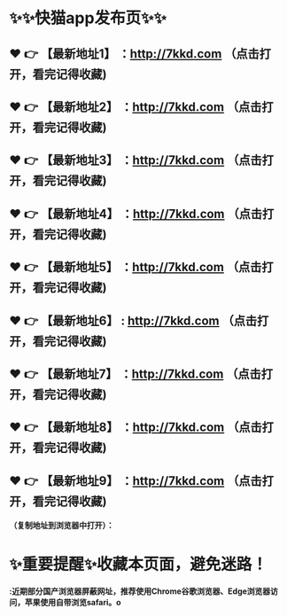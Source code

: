 # :sparkles::sparkles:快猫app发布页:sparkles::sparkles:

 :heart: :point_right: 【最新地址1】 ：http://7kkd.com  （点击打开，看完记得收藏)
 ------
 :heart: :point_right: 【最新地址2】 ：http://7kkd.com  （点击打开，看完记得收藏)
 ------
 :heart: :point_right: 【最新地址3】 ：http://7kkd.com   （点击打开，看完记得收藏)
 ------
 :heart: :point_right: 【最新地址4】 ：http://7kkd.com   （点击打开，看完记得收藏)
 ------
 :heart: :point_right: 【最新地址5】 ：http://7kkd.com   （点击打开，看完记得收藏)
 ------
 :heart: :point_right: 【最新地址6】 : http://7kkd.com   （点击打开，看完记得收藏)
 ------
 :heart: :point_right: 【最新地址7】 ：http://7kkd.com   （点击打开，看完记得收藏)
 ------
 :heart: :point_right: 【最新地址8】 ：http://7kkd.com   （点击打开，看完记得收藏)
 ------
 :heart: :point_right: 【最新地址9】 ：http://7kkd.com   （点击打开，看完记得收藏)
  ------

  
#### （复制地址到浏览器中打开）：
# :sparkles:重要提醒:sparkles:收藏本页面，避免迷路！
#### :近期部分国产浏览器屏蔽网址，推荐使用Chrome谷歌浏览器、Edge浏览器访问，苹果使用自带浏览safari。o
